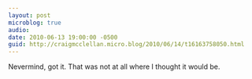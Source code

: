 ```yaml
---
layout: post
microblog: true
audio: 
date: 2010-06-13 19:00:00 -0500
guid: http://craigmcclellan.micro.blog/2010/06/14/t16163758050.html
---
```

Nevermind, got it.  That was not at all where I thought it would be.
